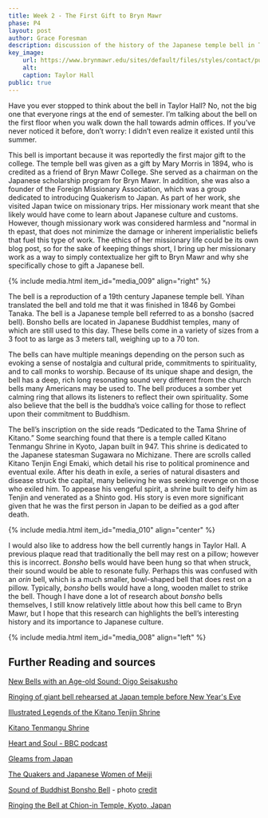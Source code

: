 ```yaml
---
title: Week 2 - The First Gift to Bryn Mawr
phase: P4
layout: post
author: Grace Foresman
description: discussion of the history of the Japanese temple bell in Taylor Hall 
key_image:
    url: https://www.brynmawr.edu/sites/default/files/styles/contact/public/migrated-files/field/intro-image/Taylor%20Hall_drone%20shot%20without%20wordmark.jpg?h=19f14c2c&itok=sheosmst
    alt: 
    caption: Taylor Hall
public: true 
---
```


Have you ever stopped to think about the bell in Taylor Hall? No, not the big one that everyone rings at the end of semester. I’m talking about the bell on the first floor when you walk down the hall towards admin offices. If you’ve never noticed it before, don’t worry: I didn’t even realize it existed until this summer.

This bell is important because it was reportedly the first major gift to the college. The temple bell was given as a gift by Mary Morris in 1894, who is credited as a friend of Bryn Mawr College. She served as a chairman on the Japanese scholarship program for Bryn Mawr. In addition, she was also a founder of the Foreign Missionary Association, which was a group dedicated to introducing Quakerism to Japan. As part of her work, she visited Japan twice on missionary trips. Her missionary work meant that she likely would have come to learn about Japanese culture and customs. However, though missionary work was considered harmless and "normal in th epast, that does not minimize the damage or inherent imperialistic beliefs that fuel this type of work. The ethics of her missionary life could be its own blog post, so for the sake of keeping things short, I bring up her missionary work as a way to simply contextualize her gift to Bryn Mawr and why she specifically chose to gift a Japanese bell.

{% include media.html item_id="media_009" align="right" %}

The bell is a reproduction of a 19th century Japanese temple bell. Yihan translated the bell and told me that it was finished in 1846 by Gombei Tanaka. The bell is a Japanese temple bell referred to as a bonsho (sacred bell). Bonsho bells are located in Japanese Buddhist temples, many of which are still used to this day. These bells come in a variety of sizes from a 3 foot to as large as 3 meters tall, weighing up to a 70 ton. 

The bells can have multiple meanings depending on the person such as evoking a sense of nostalgia and cultural pride, commitments to spirituality, and to call monks to worship. Because of its unique shape and design, the bell has a deep, rich long resonating sound very different from the church bells many Americans may be used to. The bell produces a somber yet calming ring that allows its listeners to reflect their own spirituality. Some also believe that the bell is the buddha’s voice calling for those to reflect upon their commitment to Buddhism.

The bell’s inscription on the side reads “Dedicated to the Tama Shrine of Kitano.” Some searching found that there is a temple called Kitano Tenmangu Shrine in Kyoto, Japan built in 947. This shrine is dedicated to the Japanese statesman Sugawara no Michizane. There are scrolls called Kitano Tenjin Engi Emaki, which detail his rise to political prominence and eventual exile.  After his death in exile, a series of natural disasters and disease struck the capital, many believing he was seeking revenge on those who exiled him. To appease his vengeful spirit, a shrine built to deify him as Tenjin and venerated as a Shinto god. His story is even more significant given that he was the first person in Japan to be deified as a god after death. 

{% include media.html item_id="media_010" align="center" %}

I would also like to address how the bell currently hangs in Taylor Hall. A previous plaque read that traditionally the bell may rest on a pillow; however this is incorrect. *Bonsho* bells would have been hung so that when struck, their sound would be able to resonate fully. Perhaps this was confused with an *orin* bell, which is a much smaller, bowl-shaped bell that does rest on a pillow. Typically, *bonsho* bells would have a long, wooden mallet to strike the bell. Though I have done a lot of research about *bonsho* bells themselves, I still know relatively little about how this bell came to Bryn Mawr, but I hope that this research can highlights the bell’s interesting history and its importance to Japanese culture.

{% include media.html item_id="media_008" align="left" %}



## Further Reading and sources
[New Bells with an Age-old Sound: Oigo Seisakusho](https://www.nippon.com/en/features/c00614/)

[Ringing of giant bell rehearsed at Japan temple before New Year's Eve](https://english.kyodonews.net/news/2018/12/3379fab29cd2-ringing-of-giant-bell-rehearsed-at-japan-temple-before-new-years-eve.html)


[Illustrated Legends of the Kitano Tenjin Shrine](https://www.metmuseum.org/art/collection/search/45428) 

[Kitano Tenmangu Shrine](https://www.japan-guide.com/e/e3939.html)

[Heart and Soul - BBC podcast](https://www.bbc.co.uk/sounds/play/p006dg47)

[Gleams from Japan](https://books.google.com/books?hl=en&lr=&id=oSeeRVpUp0cC&oi=fnd&pg=PP5&dq=japanese+temple+bells&ots=27TwYXWMyy&sig=b_rUPKFakhLEcPQEaFaUVl7EK2E#v=onepage&q=japanese%20temple%20bells&f=false)

[The Quakers and Japanese Women of Meiji](https://web.sas.upenn.edu/pfj/meiji-symposium/abstract/the-quakers-and-japanese-women-of-meiji/) 

[Sound of Buddhist Bonsho Bell](https://www.bbc.co.uk/programmes/p008lyg3) - photo [credit](https://ichef.bbci.co.uk/images/ic/1200x675/p01grdfw.jpg)

[Ringing the Bell at Chion-in Temple, Kyoto, Japan](https://www.youtube.com/watch?v=NlvRvsDUkdM&ab_channel=duncantakeru) 